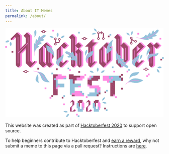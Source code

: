 ```yaml
---
title: About IT Memes
permalink: /about/
---
```


![hacktoberfest 2020](../assets/hacktoberfest2020.svg)

This website was created as part of [Hacktoberfest 2020](https://hacktoberfest.digitalocean.com/) to support open source. 

To help beginners contribute to Hacktoberfest and [earn a reward](https://hacktoberfest.digitalocean.com/#rules), why not submit a meme to this page via a pull request? Instructions are [here](https://github.com/nickneos/IT-Memes/blob/main/README.md). 


